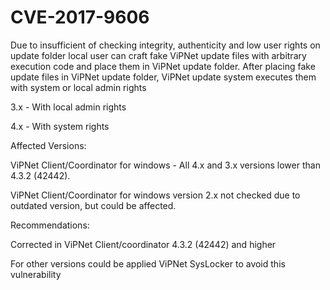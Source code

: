 # CVE-2017-9606
Due to insufficient of checking integrity, authenticity and low user rights on update folder local user can craft fake ViPNet update files
with arbitrary execution code and place them in ViPNet update folder.
After placing fake update files in ViPNet update folder, ViPNet update system executes them with system or local admin rights

3.x - With local admin rights

4.x - With system rights

Affected Versions:

ViPNet Client/Coordinator for windows - All 4.x and 3.x versions lower than 4.3.2 (42442).

ViPNet Client/Coordinator for windows version 2.x not checked due to outdated version, but could be affected.

Recommendations:

Corrected in ViPNet Client/coordinator 4.3.2 (42442) and higher

For other versions could be applied ViPNet SysLocker to avoid this vulnerability
